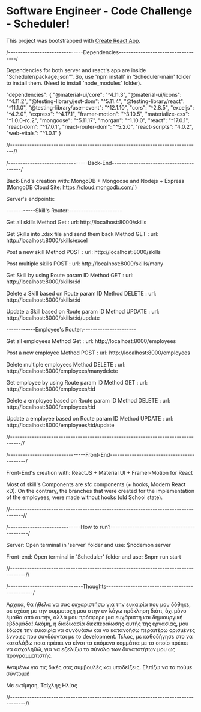 # Software Engineer - Code Challenge - Scheduler!

This project was bootstrapped with [Create React App](https://github.com/facebook/create-react-app).




/-------------------------------Dependencies-----------------------------------/

Dependencies for both server and react's app are inside "Scheduler/package.json"'. 
So, use 'npm install' in 'Scheduler-main' folder to install them. 
(Need to install 'node_modules' folder).

  "dependencies": {
    "@material-ui/core": "^4.11.3",
    "@material-ui/icons": "^4.11.2",
    "@testing-library/jest-dom": "^5.11.4",
    "@testing-library/react": "^11.1.0",
    "@testing-library/user-event": "^12.1.10",
    "cors": "^2.8.5",
    "exceljs": "^4.2.0",
    "express": "^4.17.1",
    "framer-motion": "^3.10.5",
    "materialize-css": "^1.0.0-rc.2",
    "mongoose": "^5.11.17",
    "morgan": "^1.10.0",
    "react": "^17.0.1",
    "react-dom": "^17.0.1",
    "react-router-dom": "^5.2.0",
    "react-scripts": "4.0.2",
    "web-vitals": "^1.0.1"
  }

//-------------------------------------------------------------------------------//





/---------------------------------Back-End----------------------------------------/

Back-End's creation with:
MongoDB + Mongoose and Nodejs + Express 
(MongoDB Cloud Site: https://cloud.mongodb.com/ )

Server's endpoints:

------------Skill's Router:----------------------

Get all skills
Method Get : url: http://localhost:8000/skills


Get Skills into .xlsx file and send them back
Method GET : url: http://localhost:8000/skills/excel


Post a new skill
Method POST : url: http://localhost:8000/skills


Post multiple skills
POST : url: http://localhost:8000/skills/many


Get Skill by using Route param ID
Method GET : url: http://localhost:8000/skills/:id


Delete a Skill based on Route param ID
Method DELETE : url: http://localhost:8000/skills/:id


Update a Skill based on Route param ID
Method UPDATE : url: http://localhost:8000/skills/:id/update


------------Employee's Router:----------------------

Get all employees
Method Get : url: http://localhost:8000/employees


Post a new employee
Method POST : url: http://localhost:8000/employees


Delete multiple employees
Method DELETE : url: http://localhost:8000/employees/manydelete


Get employee by using Route param ID
Method GET : url: http://localhost:8000/employees/:id


Delete a employee based on Route param ID
Method DELETE : url: http://localhost:8000/employees/:id


Update a employee based on Route param ID
Method UPDATE : url: http://localhost:8000/employees/:id/update

//----------------------------------------------------------------------------------//




/--------------------------------Front-End-------------------------------------------/

Front-End's creation with:
ReactJS + Material UI + Framer-Motion for React

Most of skill's Components are sfc components (+ hooks, Modern React xD). On the contrary, the branches that were created for the implementation of the employees, were made without hooks (old
School state).


//-----------------------------------------------------------------------------------//





/------------------------------How to run?--------------------------------------------/

Server: 
Open terminal in 'server' folder and use: $nodemon server

Front-end:
Open terminal in 'Scheduler' folder and use: $npm run start

//------------------------------------------------------------------------------------//





/-------------------------------Thoughts-----------------------------------------------/

Αρχικά, θα ήθελα να σας ευχαριστήσω για την ευκαιρία που μου δόθηκε, σε σχέση με την συμμετοχή
μου στην εν λόγω πρόκληση διότι, όχι μόνο έμαθα από αυτήν, αλλά μου πρόσφερε μια ευχάριστη και 
δημιουργική εβδομάδα! Ακόμη, η διαδικασία διεκπεραίωσης αυτής της εργασίας, μου έδωσε την ευκαιρία 
να συνδυάσω και να κατανοήσω περαιτέρω ορισμένες έννοιες που συνδέονται με το development. Τέλος, με
καθοδήγησε στο να καταλάβω ποια πρέπει να είναι τα επόμενα κομμάτια με τα οποίο πρέπει να ασχοληθώ, 
για να εξελίξω το σύνολο των δυνατοτήτων μου ως προγραμματιστής.

Αναμένω για τις δικές σας συμβουλές και υποδείξεις.
Ελπίζω να τα πούμε σύντομα!

Με εκτίμηση,
Τσίχλης Ηλίας


//------------------------------------------------------------------------------------//
